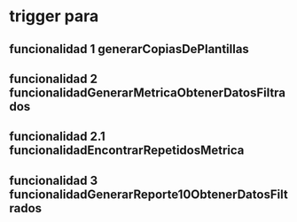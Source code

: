 # trigger para


## funcionalidad 1 generarCopiasDePlantillas

## funcionalidad 2 funcionalidadGenerarMetricaObtenerDatosFiltrados

## funcionalidad 2.1 funcionalidadEncontrarRepetidosMetrica

## funcionalidad 3 funcionalidadGenerarReporte10ObtenerDatosFiltrados